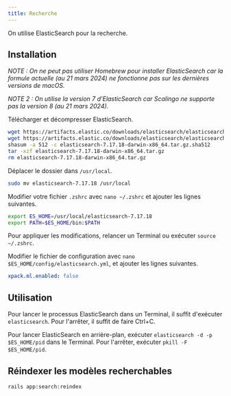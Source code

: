 ```yaml
---
title: Recherche
---
```


On utilise ElasticSearch pour la recherche.

## Installation

*NOTE : On ne peut pas utiliser Homebrew pour installer ElasticSearch car la formule actuelle (au 21 mars 2024) ne fonctionne pas sur les dernières versions de macOS.*

*NOTE 2 : On utilise la version 7 d'ElasticSearch car Scalingo ne supporte pas la version 8 (au 21 mars 2024).*

Télécharger et décompresser ElasticSearch.

```bash
wget https://artifacts.elastic.co/downloads/elasticsearch/elasticsearch-7.17.18-darwin-x86_64.tar.gz
wget https://artifacts.elastic.co/downloads/elasticsearch/elasticsearch-7.17.18-darwin-x86_64.tar.gz.sha512
shasum -a 512 -c elasticsearch-7.17.18-darwin-x86_64.tar.gz.sha512
tar -xzf elasticsearch-7.17.18-darwin-x86_64.tar.gz
rm elasticsearch-7.17.18-darwin-x86_64.tar.gz
```

Déplacer le dossier dans `/usr/local`.

```bash
sudo mv elasticsearch-7.17.18 /usr/local
```

Modifier votre fichier `.zshrc` avec `nano ~/.zshrc` et ajouter les lignes suivantes.

```bash
export ES_HOME=/usr/local/elasticsearch-7.17.18
export PATH=$ES_HOME/bin:$PATH
```

Pour appliquer les modifications, relancer un Terminal ou exécuter `source ~/.zshrc`.

Modifier le fichier de configuration avec `nano $ES_HOME/config/elasticsearch.yml`, et ajouter les lignes suivantes.

```yml
xpack.ml.enabled: false
```

## Utilisation

Pour lancer le processus ElasticSearch dans un Terminal, il suffit d'exécuter `elasticsearch`. Pour l'arrêter, il suffit de faire Ctrl+C.

Pour lancer ElasticSearch en arrière-plan, exécuter `elasticsearch -d -p $ES_HOME/pid` dans le Terminal. Pour l'arrêter, exécuter `pkill -F $ES_HOME/pid`.

## Réindexer les modèles recherchables

```bash
rails app:search:reindex
```
